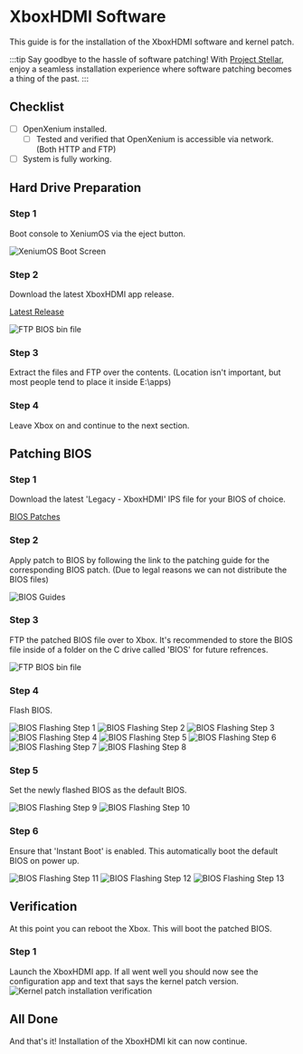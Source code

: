 # XboxHDMI Software
This guide is for the installation of the XboxHDMI software and kernel patch.

:::tip
Say goodbye to the hassle of software patching! With [Project Stellar](https://makemhz.com/products/stellar),
enjoy a seamless installation experience where software patching becomes a thing of the past.
:::

## Checklist
- [ ] OpenXenium installed.
  - [ ] Tested and verified that OpenXenium is accessible via network. (Both HTTP and FTP)
- [ ] System is fully working.

## Hard Drive Preparation

### Step 1
Boot console to XeniumOS via the eject button.

![XeniumOS Boot Screen](./images/xeniumos.png)

### Step 2
Download the latest XboxHDMI app release.

[Latest Release](https://github.com/MakeMHz/xbox-hdmi-app/releases/latest)

![FTP BIOS bin file](./images/latest_release_hdmi.png)

### Step 3
Extract the files and FTP over the contents. (Location isn't important, but most people tend to place it inside E:\apps)

### Step 4
Leave Xbox on and continue to the next section.

## Patching BIOS

### Step 1
Download the latest 'Legacy - XboxHDMI' IPS file for your BIOS of choice.

[BIOS Patches](https://github.com/MakeMHz/xbox-hd-plus/blob/master/patches/README.md#xbox-kernel-patches-legacy---xboxhdmi)

### Step 2
Apply patch to BIOS by following the link to the patching guide for the corresponding BIOS patch. (Due to legal reasons we can not distribute the BIOS files)

![BIOS Guides](./images/patches_guide_hdmi.png)

### Step 3
FTP the patched BIOS file over to Xbox. It's recommended to store the BIOS file inside of a folder on the C drive called 'BIOS' for future refrences.

![FTP BIOS bin file](./images/ftp_bios.png)

### Step 4
Flash BIOS.

![BIOS Flashing Step 1](./images/flash_step1.png)
![BIOS Flashing Step 2](./images/flash_step2.png)
![BIOS Flashing Step 3](./images/flash_step3.png)
![BIOS Flashing Step 4](./images/flash_step4.png)
![BIOS Flashing Step 5](./images/flash_step5.png)
![BIOS Flashing Step 6](./images/flash_step6.png)
![BIOS Flashing Step 7](./images/flash_step7.png)
![BIOS Flashing Step 8](./images/flash_step8.png)

### Step 5
Set the newly flashed BIOS as the default BIOS.

![BIOS Flashing Step 9](./images/flash_step9.png)
![BIOS Flashing Step 10](./images/flash_step10.png)

### Step 6
Ensure that 'Instant Boot' is enabled. This automatically boot the default BIOS on power up.

![BIOS Flashing Step 11](./images/flash_step11.png)
![BIOS Flashing Step 12](./images/flash_step12.png)
![BIOS Flashing Step 13](./images/flash_step13.png)

## Verification
At this point you can reboot the Xbox. This will boot the patched BIOS.

### Step 1
Launch the XboxHDMI app. If all went well you should now see the configuration app and text that says the kernel patch version.
![Kernel patch installation verification](./images/Patch-Verification.png)

## All Done
And that's it! Installation of the XboxHDMI kit can now continue.

